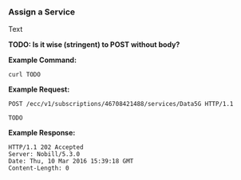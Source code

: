### Assign a Service

Text

__TODO: Is it wise (stringent) to POST without body?__


__Example Command:__
```
curl TODO
```

__Example Request:__
```
POST /ecc/v1/subscriptions/46708421488/services/Data5G HTTP/1.1

TODO
```

__Example Response:__
```
HTTP/1.1 202 Accepted
Server: Nobill/5.3.0
Date: Thu, 10 Mar 2016 15:39:18 GMT
Content-Length: 0
```
